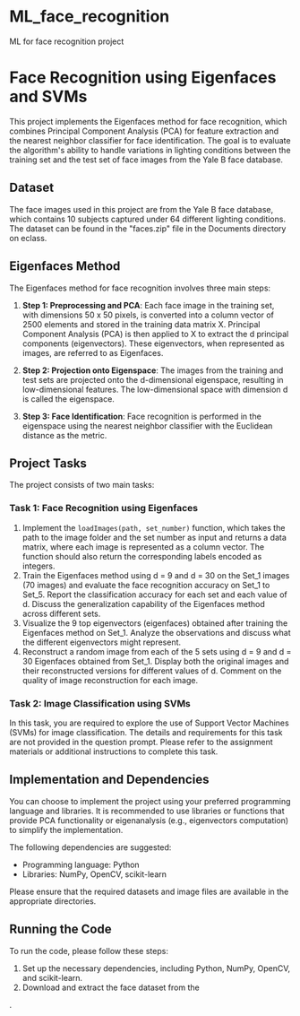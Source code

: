 # ML_face_recognition
ML for face recognition project
# Face Recognition using Eigenfaces and SVMs

This project implements the Eigenfaces method for face recognition, which combines Principal Component Analysis (PCA) for feature extraction and the nearest neighbor classifier for face identification. The goal is to evaluate the algorithm's ability to handle variations in lighting conditions between the training set and the test set of face images from the Yale B face database.

## Dataset
The face images used in this project are from the Yale B face database, which contains 10 subjects captured under 64 different lighting conditions. The dataset can be found in the "faces.zip" file in the Documents directory on eclass.

## Eigenfaces Method
The Eigenfaces method for face recognition involves three main steps:

1. **Step 1: Preprocessing and PCA**: Each face image in the training set, with dimensions 50 x 50 pixels, is converted into a column vector of 2500 elements and stored in the training data matrix X. Principal Component Analysis (PCA) is then applied to X to extract the d principal components (eigenvectors). These eigenvectors, when represented as images, are referred to as Eigenfaces.

2. **Step 2: Projection onto Eigenspace**: The images from the training and test sets are projected onto the d-dimensional eigenspace, resulting in low-dimensional features. The low-dimensional space with dimension d is called the eigenspace.

3. **Step 3: Face Identification**: Face recognition is performed in the eigenspace using the nearest neighbor classifier with the Euclidean distance as the metric.

## Project Tasks
The project consists of two main tasks:

### Task 1: Face Recognition using Eigenfaces
1. Implement the `loadImages(path, set_number)` function, which takes the path to the image folder and the set number as input and returns a data matrix, where each image is represented as a column vector. The function should also return the corresponding labels encoded as integers.
2. Train the Eigenfaces method using d = 9 and d = 30 on the Set_1 images (70 images) and evaluate the face recognition accuracy on Set_1 to Set_5. Report the classification accuracy for each set and each value of d. Discuss the generalization capability of the Eigenfaces method across different sets.
3. Visualize the 9 top eigenvectors (eigenfaces) obtained after training the Eigenfaces method on Set_1. Analyze the observations and discuss what the different eigenvectors might represent.
4. Reconstruct a random image from each of the 5 sets using d = 9 and d = 30 Eigenfaces obtained from Set_1. Display both the original images and their reconstructed versions for different values of d. Comment on the quality of image reconstruction for each image.

### Task 2: Image Classification using SVMs
In this task, you are required to explore the use of Support Vector Machines (SVMs) for image classification. The details and requirements for this task are not provided in the question prompt. Please refer to the assignment materials or additional instructions to complete this task.

## Implementation and Dependencies
You can choose to implement the project using your preferred programming language and libraries. It is recommended to use libraries or functions that provide PCA functionality or eigenanalysis (e.g., eigenvectors computation) to simplify the implementation.

The following dependencies are suggested:
- Programming language: Python
- Libraries: NumPy, OpenCV, scikit-learn

Please ensure that the required datasets and image files are available in the appropriate directories.

## Running the Code
To run the code, please follow these steps:
1. Set up the necessary dependencies, including Python, NumPy, OpenCV, and scikit-learn.
2. Download and extract the face dataset from the

.
